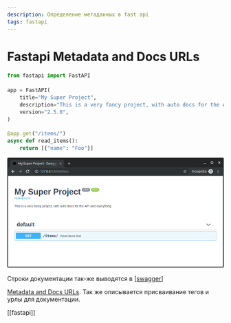 ```yaml
---
description: Определение метаданных в fast api
tags: fastapi
---
```

# Fastapi Metadata and Docs URLs

```python
from fastapi import FastAPI

app = FastAPI(
    title="My Super Project",
    description="This is a very fancy project, with auto docs for the API and everything",
    version="2.5.0",
)

@app.get("/items/")
async def read_items():
    return [{"name": "Foo"}]
```

![img](../attachments/2021-04-09-15-40-02.png)

Строки документации так-же выводятся в [[swagger]]

[Metadata and Docs URLs](https://fastapi.tiangolo.com/tutorial/metadata/). Так же описывается присваивание тегов и урлы для документации.

[[fastapi]]

[//begin]: # "Autogenerated link references for markdown compatibility"
[swagger]: swagger "Swagger"
[//end]: # "Autogenerated link references"